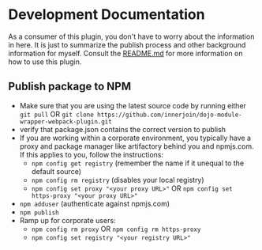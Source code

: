 # Development Documentation
As a consumer of this plugin, you don't have to worry about the information in here. It is just to summarize the publish process and other background information for myself. Consult the [README.md](https://github.com/innerjoin/dojo-module-wrapper-webpack-plugin/README.md) for more information on how to use this plugin.
## Publish package to NPM
 - Make sure that you are using the latest source code by running either `git pull` OR `git clone https://github.com/innerjoin/dojo-module-wrapper-webpack-plugin.git`  
 - verify that package.json contains the correct version to publish
 - If you are working within a corporate environment, you typically have a proxy and package manager like artifactory behind you and npmjs.com. If this applies to you, follow the instructions:
     - `npm config get registry` (remember the name if it unequal to the default source)
     - `npm config rm registry` (disables your local registry)
     - `npm config set proxy "<your proxy URL>"` OR `npm config set https-proxy "<your proxy URL>"`
 - `npm adduser` (authenticate against npmjs.com)
 - `npm publish`
 - Ramp up for corporate users:
    - `npm config rm proxy` OR `npm config rm https-proxy`
    - `npm config set registry "<your registry URL>"`